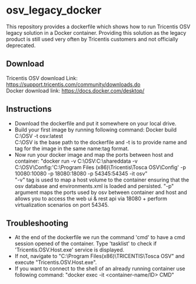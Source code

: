 # osv_legacy_docker
This repository provides a dockerfile which shows how to run Tricentis OSV legacy solution in a Docker container.
Providing this solution as the legacy product is still used very often by Tricentis customers and not officially deprecated.

## Download
Tricentis OSV download Link: https://support.tricentis.com/community/downloads.do \
Docker download link: https://docs.docker.com/desktop/

## Instructions
- Download the dockerfile and put it somewhere on your local drive.
- Build your first image by running following command: Docker build C:\OSV -t osv:latest \
C:\OSV is the base path to the dockerfile and -t is to provide name and tag for the image in the same name:tag format.
- Now run your docker image and map the ports between host and container:
 "docker run -v C:\OSV:C:\shareddata -v C:\OSV\Config:'C:\Program Files (x86)\Tricentis\Tosca OSV\Config' -p 10080:10080 -p 18080:18080 -p 54345:54345 -it osv" \
 "-v" tag is used to map a host volume to the container ensuring that the osv database and environments.xml is loaded and persisted. "-p" argument maps the ports used by osv between container and host and allows you to access the web ui & rest api via 18080 + perform virtualization scenarios on port 54345.

 ## Troubleshooting
 - At the end of the dockerfile we run the command 'cmd' to have a cmd session opened of the container. Type 'tasklist' to check if 'Tricentis.OSV.Host.exe' service is displayed.
 - If not, navigate to "C:\Program Files(x86)\TRICENTIS\Tosca OSV" and execute "Tricentis.OSV.Host.exe".
 - If you want to connect to the shell of an already running container use following command: "docker exec -it <container-name/ID> CMD"
